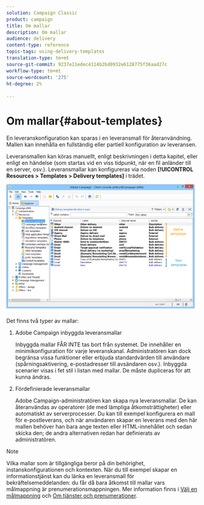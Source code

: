 ```yaml
---
solution: Campaign Classic
product: campaign
title: Om mallar
description: Om mallar
audience: delivery
content-type: reference
topic-tags: using-delivery-templates
translation-type: tm+mt
source-git-commit: 9237e11edec4114b2bd0932e6128775f36aad27c
workflow-type: tm+mt
source-wordcount: '275'
ht-degree: 2%

---
```



# Om mallar{#about-templates}

En leveranskonfiguration kan sparas i en leveransmall för återanvändning. Mallen kan innehålla en fullständig eller partiell konfiguration av leveransen.

Leveransmallen kan köras manuellt, enligt beskrivningen i detta kapitel, eller enligt en händelse (som startas vid en viss tidpunkt, när en fil anländer till en server, osv.). Leveransmallar kan konfigureras via noden **[!UICONTROL Resources > Templates > Delivery templates]** i trädet.

![](assets/s_user_template_list.png)

Det finns två typer av mallar:

1. Adobe Campaign inbyggda leveransmallar

   Inbyggda mallar FÅR INTE tas bort från systemet. De innehåller en minimikonfiguration för varje leveranskanal. Administratören kan dock begränsa vissa funktioner eller erbjuda standardvärden till användare (spårningsaktivering, e-postadresser till avsändaren osv.). Inbyggda scenarier visas i fet stil i listan med mallar. De måste dupliceras för att kunna ändras.

1. Fördefinierade leveransmallar

   Adobe Campaign-administratören kan skapa nya leveransmallar. De kan återanvändas av operatorer (de med lämpliga åtkomsträttigheter) eller automatiskt av serverprocesser. Du kan till exempel konfigurera en mall för e-postleverans, och när användaren skapar en leverans med den här mallen behöver han bara ange texten eller HTML-innehållet och sedan skicka den; de andra alternativen redan har definierats av administratören.

>[!NOTE]
>
>Vilka mallar som är tillgängliga beror på din behörighet, instanskonfigurationen och kontexten. När du till exempel skapar en informationstjänst kan du länka en leveransmall för bekräftelsemeddelanden: du får då bara åtkomst till mallar vars målmappning är prenumerationsmappningen. Mer information finns i [Välj en målmappning](../../delivery/using/selecting-a-target-mapping.md) och [Om tjänster och prenumerationer](../../delivery/using/about-services-and-subscriptions.md).
